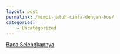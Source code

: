 ```yaml
---
layout: post
permalink: /mimpi-jatuh-cinta-dengan-bos/
categories:
    - Uncategorized
---
```


[Baca Selengkapnya](/03)